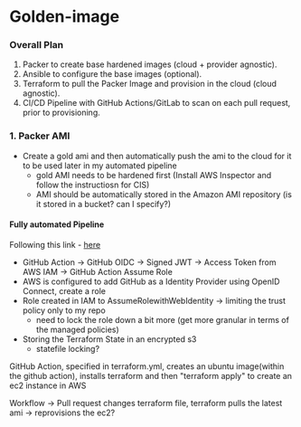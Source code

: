 # Golden-image
### Overall Plan
1. Packer to create base hardened images (cloud + provider agnostic).
2. Ansible to configure the base images (optional).
3. Terraform to pull the Packer Image and provision in the cloud (cloud agnostic).
4. CI/CD Pipeline with GitHub Actions/GitLab to scan on each pull request, prior to provisioning. 


### 1. Packer AMI
- Create a gold ami and then automatically push the ami to the cloud for it to be used later in my automated pipeline
    - gold AMI needs to be hardened first (Install AWS Inspector and follow the instructiosn for CIS)
    - AMI should be automatically stored in the Amazon AMI repository (is it stored in a bucket? can I specify?)


#### Fully automated Pipeline
Following this link - [here](https://www.youtube.com/watch?v=GowFk_5Rx_I)
- GitHub Action -> GitHub OIDC -> Signed JWT -> Access Token from AWS IAM -> GitHub Action Assume Role
- AWS is configured to add GitHub as a Identity Provider using OpenID Connect, create a role 
- Role created in IAM to AssumeRolewithWebIdentity -> limiting the trust policy only to my repo
    - need to lock the role down a bit more (get more granular in terms of the managed policies)
- Storing the Terraform State in an encrypted s3
    - statefile locking?




GitHub Action, specified in terraform.yml, creates an ubuntu image(within the github action), installs terraform and then "terraform apply" to create an ec2 instance in AWS

Workflow -> Pull request changes terraform file, terraform pulls the latest ami -> reprovisions the ec2?